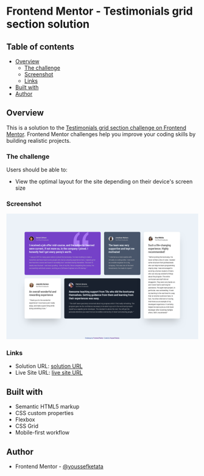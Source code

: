 # Frontend Mentor - Testimonials grid section solution

## Table of contents

- [Overview](#overview)
  - [The challenge](#the-challenge)
  - [Screenshot](#screenshot)
  - [Links](#links)
- [Built with](#built-with)
- [Author](#author)



## Overview
This is a solution to the [Testimonials grid section challenge on Frontend Mentor](https://www.frontendmentor.io/challenges/testimonials-grid-section-Nnw6J7Un7). Frontend Mentor challenges help you improve your coding skills by building realistic projects. 


### The challenge

Users should be able to:

- View the optimal layout for the site depending on their device's screen size


### Screenshot

![](./screenshot.png)


### Links

- Solution URL: [solution URL](https://github.com/youssefKetata/Testimonials-grid-section)
- Live Site URL: [live site URL](https://testimonials-grid-section-rho-beryl.vercel.app/)


## Built with

- Semantic HTML5 markup
- CSS custom properties
- Flexbox
- CSS Grid
- Mobile-first workflow


## Author

- Frontend Mentor - [@youssefketata](https://www.frontendmentor.io/profile/youssefKetata)
